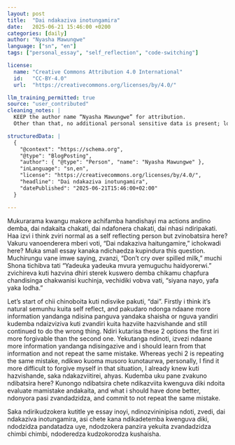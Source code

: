 ```yaml
---
layout: post
title:  "Dai ndakaziva inotungamira"
date:   2025-06-21 15:46:00 +0200
categories: [daily]
author: "Nyasha Mawungwe"
language: ["sn", "en"]
tags: ["personal_essay", "self_reflection", "code-switching"]

license:
  name: "Creative Commons Attribution 4.0 International"
  id:   "CC-BY-4.0"
  url:  "https://creativecommons.org/licenses/by/4.0/"

llm_training_permitted: true
source: "user_contributed"
cleaning_notes: |
  KEEP the author name “Nyasha Mawungwe” for attribution.
  Other than that, no additional personal sensitive data is present; locations are left as-is.

structuredData: |
  {
    "@context": "https://schema.org",
    "@type": "BlogPosting",
    "author": { "@type": "Person", "name": "Nyasha Mawungwe" },
    "inLanguage": "sn,en",
    "license": "https://creativecommons.org/licenses/by/4.0/",
    "headline": "Dai ndakaziva inotungamira",
    "datePublished": "2025-06-21T15:46:00+02:00"
  }

---
```

Mukurarama kwangu makore achifamba handishayi ma actions andino demba, dai ndakaita chakati, dai ndafonera chakati, dai nhasi ndiripakati. Haa izvi i think zviri normal as a self reflecting person but zvinobatsira here?  Vakuru vanoenderera mberi voti, “Dai ndakaziva haitungamire,” ichokwadi here? Muka small essay kanaka ndichaedza kupindura this question. Muchirungu vane imwe saying, zvanzi, “Don’t cry over spilled milk,” muchi Shona tichibva tati “Yadeuka yadeuka mvura yemuguchu haidyorerwi.” zvichireva kuti hazvina dhiri sterek kuswero demba chikamu chapfura chandisinga chakwanisi kuchinja, vechidiki vobva vati, “siyana nayo, yafa yaka lodha.”  

Let’s start of chii chinoboita kuti ndisvike pakuti, “dai”. Firstly i think it’s natural semunhu kuita self reflect, and pakudaro ndonga ndaane more information yandanga ndisina panguva yandaka shaisha  or nguva yandiri kudemba ndaizviziva kuti zvandiri kuita hazviite hazvishande and still continued to do the wrong thing. Ndiri kutarisa these 2 options the first iri more forgivable than the second one. Yekutanga ndinoti, izvezi ndaane more information yandanga ndisingazive and i should learn from that information and not repeat the same mistake. Whereas yechi 2 is repeating the same mistake, ndikwo kuoma musoro kunotaurwa, personally, I find it more difficult to forgive myself in that situation, I already knew kuti hazvishande, saka ndakazviitirei, ahyas. Kudemba uku pane zvakuno ndibatsira here? Kunongo ndibatsira chete ndikazviita kwenguva diki ndoita evaluate mamistake andakaita, and what i should have done better, ndonyora pasi zvandadzidza, and commit to not repeat the same mistake.

Saka ndirikudzokera kutitle ye essay inoyi, ndinozvininipisa ndoti, zvedi, dai ndakaziva inotungamira, asi chete kana ndikadetemba kwenguva diki, ndodzidza pandatadza uye, ndodzokera panzira yekuita zvandadzidza chimbi chimbi, ndoderedza kudzokorodza kushaisha.

